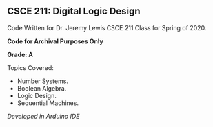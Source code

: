 ## CSCE 211: Digital Logic Design
Code Written for Dr. Jeremy Lewis CSCE 211 Class for Spring of 2020.

**Code for Archival Purposes Only**

**Grade: A**

Topics Covered: 
* Number Systems.
* Boolean Algebra.
* Logic Design.
* Sequential Machines.



*Developed in Arduino IDE*
